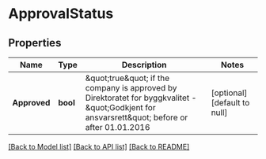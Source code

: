 # ApprovalStatus

## Properties
Name | Type | Description | Notes
------------ | ------------- | ------------- | -------------
**Approved** | **bool** | \&quot;true\&quot; if the company is approved by Direktoratet for byggkvalitet - \&quot;Godkjent for ansvarsrett\&quot; before or after 01.01.2016 | [optional] [default to null]

[[Back to Model list]](../README.md#documentation-for-models) [[Back to API list]](../README.md#documentation-for-api-endpoints) [[Back to README]](../README.md)

